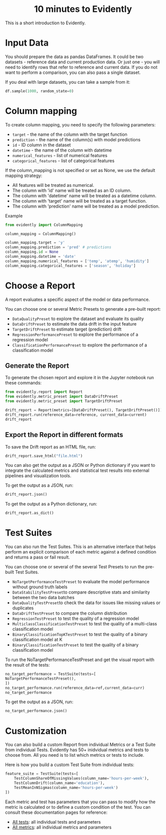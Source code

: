 <h1 align="center">10 minutes to Evidently</h1>

This is a short introduction to Evidently. 

# Input Data

You should prepare the data as pandas DataFrames. It could be two datasets - reference data and current production data. Or just one - you will need to identify rows that refer to reference and current data. If you do not want to perform a comparison, you can also pass a single dataset.

If you deal with large datasets, you can take a sample from it:

```python
df.sample(1000, random_state=0) 
```
# Column mapping
To create column mapping, you need to specify the following parameters:
* `target` - the name of the column with the target function
* `prediction` - the name of the column(s) with model predictions
* `id` - ID column in the dataset
* `datetime` - the name of the column with datetime
* `numerical_features` - list of numerical features
* `categorical_features` - list of categorical features

If the column_mapping is not specified or set as None, we use the default mapping strategy:
* All features will be treated as numerical.
* The column with 'id' name will be treated as an ID column.
* The column with 'datetime' name will be treated as a datetime column.
* The column with 'target' name will be treated as a target function.
* The column with 'prediction' name will be treated as a model prediction.

Example 

```python
from evidently import ColumnMapping

column_mapping = ColumnMapping()

column_mapping.target = 'y'
column_mapping.prediction = 'pred' # predictions
column_mapping.id = None 
column_mapping.datetime = 'date' 
column_mapping.numerical_features = ['temp', 'atemp', 'humidity'] 
column_mapping.categorical_features = ['season', 'holiday'] 
```

# Choose a Report

A report evaluates a specific aspect of the model or data performance.

You can choose one or several Metric Presets to generate a pre-built report:

* `DataQualityPreset` to explore the dataset and evaluate its quality
* `DataDriftPreset` to estimate the data drift in the input feature
* `TargetDriftPreset` to estimate target (prediction) drift
* `RegressionPerformancePreset` to explore the performance of a regression model
* `ClassificationPerformancePreset` to explore the performance of a classification model

## Generate the Report

To generate the chosen report and explore it in the Jupyter notebook run these commands:

```python
from evidently.report import Report
from evidently.metric_preset import DataDriftPreset
from evidently.metric_preset import TargetDriftPreset

drift_report = Report(metrics=[DataDriftPreset(), TargetDriftPreset()])
drift_report.run(reference_data=reference, current_data=current)
drift_report
```

## Export the Report in different formats

To save the Drift report as an HTML file, run:

```python
drift_report.save_html("file.html")
```

You can also get the output as a JSON or Python dictionary if you want to integrate the calculated metrics and statistical test results into external pipelines and visualization tools.

To get the output as a JSON, run:

```python
drift_report.json()
```

To get the output as a Python dictionary, run:

```python
drift_report.as_dict()
```

# Test Suites 

You can also run the Test Suites. This is an alternative interface that helps perform an explicit comparison of each metric against a defined condition and returns a pass or fail result.

You can choose one or several of the several Test Presets to run the pre-built Test Suites.
* `NoTargetPerformanceTestPreset` to evaluate the model performance without ground truth labels
* `DataStabilityTestPreset`to compare descriptive stats and similarity between the two data batches
* `DataQualityTestPreset`to check the data for issues like missing values or duplicates
* `DataDriftTestPreset` to compare the column distribution
* `RegressionTestPreset` to test the quality of a regression model
* `MulticlassClassificationTestPreset` to test the quality of a multi-class classification model
* `BinaryClassificationTopKTestPreset` to test the quality of a binary classification model at K
* `BinaryClassificationTestPreset` to test the quality of a binary classification model

To run the NoTargetPerformanceTestPreset and get the visual report with the result of the tests:

```python
no_target_performance = TestSuite(tests=[
NoTargetPerformanceTestPreset(),
])
no_target_performance.run(reference_data=ref,current_data=curr)
no_target_performance
```
To get the output as a JSON, run:

```python
no_target_performance.json()
```

# Customization

You can also build a custom Report from individual Metrics or a Test Suite from individual Tests. Evidently has 50+ inidvidual metrics and tests to choose from. All you need is to list which metrics or tests to include. 

Here is how you build a custom Test Suite from individual tests:

```python
feature_suite = TestSuite(tests=[
    TestColumnShareOfMissingValues(column_name='hours-per-week'),
    TestColumnDrift(column_name='education'),
    TestMeanInNSigmas(column_name='hours-per-week')
])
```

Each metric and test has parameters that you can pass to modify how the metric is calculated or to define a custom condition of the test. You can consult these documentation pages for reference:
* [All tests](https://docs.evidentlyai.com/reference/all-tests): all individual tests and parameters
* [All metrics](https://docs.evidentlyai.com/reference/all-metrics): all individual metrics and parameters
